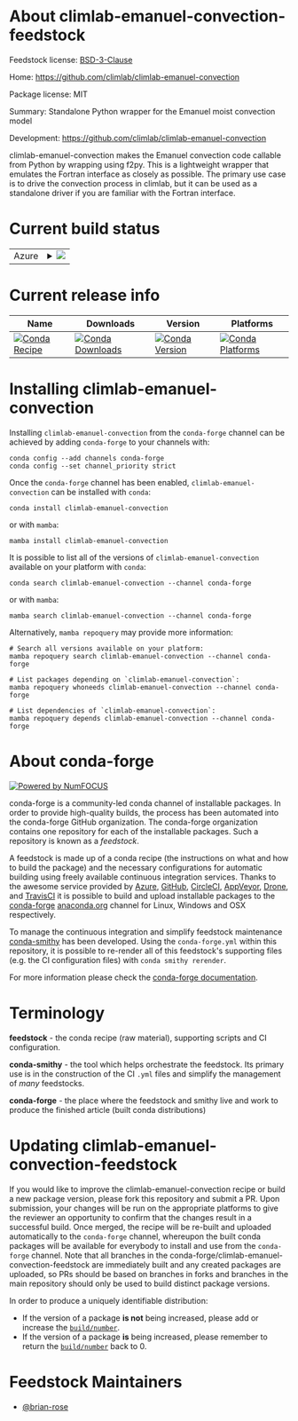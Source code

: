 About climlab-emanuel-convection-feedstock
==========================================

Feedstock license: [BSD-3-Clause](https://github.com/conda-forge/climlab-emanuel-convection-feedstock/blob/main/LICENSE.txt)

Home: https://github.com/climlab/climlab-emanuel-convection

Package license: MIT

Summary: Standalone Python wrapper for the Emanuel moist convection model

Development: https://github.com/climlab/climlab-emanuel-convection

climlab-emanuel-convection makes the Emanuel convection code callable
from Python by wrapping using f2py. This is a lightweight wrapper that
emulates the Fortran interface as closely as possible. The primary use case
is to drive the convection process in climlab, but it can be used as
a standalone driver if you are familiar with the Fortran interface.


Current build status
====================


<table>
    
  <tr>
    <td>Azure</td>
    <td>
      <details>
        <summary>
          <a href="https://dev.azure.com/conda-forge/feedstock-builds/_build/latest?definitionId=15917&branchName=main">
            <img src="https://dev.azure.com/conda-forge/feedstock-builds/_apis/build/status/climlab-emanuel-convection-feedstock?branchName=main">
          </a>
        </summary>
        <table>
          <thead><tr><th>Variant</th><th>Status</th></tr></thead>
          <tbody><tr>
              <td>linux_64_numpy2.0python3.10.____cpython</td>
              <td>
                <a href="https://dev.azure.com/conda-forge/feedstock-builds/_build/latest?definitionId=15917&branchName=main">
                  <img src="https://dev.azure.com/conda-forge/feedstock-builds/_apis/build/status/climlab-emanuel-convection-feedstock?branchName=main&jobName=linux&configuration=linux%20linux_64_numpy2.0python3.10.____cpython" alt="variant">
                </a>
              </td>
            </tr><tr>
              <td>linux_64_numpy2.0python3.11.____cpython</td>
              <td>
                <a href="https://dev.azure.com/conda-forge/feedstock-builds/_build/latest?definitionId=15917&branchName=main">
                  <img src="https://dev.azure.com/conda-forge/feedstock-builds/_apis/build/status/climlab-emanuel-convection-feedstock?branchName=main&jobName=linux&configuration=linux%20linux_64_numpy2.0python3.11.____cpython" alt="variant">
                </a>
              </td>
            </tr><tr>
              <td>linux_64_numpy2.0python3.12.____cpython</td>
              <td>
                <a href="https://dev.azure.com/conda-forge/feedstock-builds/_build/latest?definitionId=15917&branchName=main">
                  <img src="https://dev.azure.com/conda-forge/feedstock-builds/_apis/build/status/climlab-emanuel-convection-feedstock?branchName=main&jobName=linux&configuration=linux%20linux_64_numpy2.0python3.12.____cpython" alt="variant">
                </a>
              </td>
            </tr><tr>
              <td>linux_64_numpy2.0python3.9.____cpython</td>
              <td>
                <a href="https://dev.azure.com/conda-forge/feedstock-builds/_build/latest?definitionId=15917&branchName=main">
                  <img src="https://dev.azure.com/conda-forge/feedstock-builds/_apis/build/status/climlab-emanuel-convection-feedstock?branchName=main&jobName=linux&configuration=linux%20linux_64_numpy2.0python3.9.____cpython" alt="variant">
                </a>
              </td>
            </tr><tr>
              <td>linux_64_numpy2python3.13.____cp313</td>
              <td>
                <a href="https://dev.azure.com/conda-forge/feedstock-builds/_build/latest?definitionId=15917&branchName=main">
                  <img src="https://dev.azure.com/conda-forge/feedstock-builds/_apis/build/status/climlab-emanuel-convection-feedstock?branchName=main&jobName=linux&configuration=linux%20linux_64_numpy2python3.13.____cp313" alt="variant">
                </a>
              </td>
            </tr><tr>
              <td>osx_64_numpy2.0python3.10.____cpython</td>
              <td>
                <a href="https://dev.azure.com/conda-forge/feedstock-builds/_build/latest?definitionId=15917&branchName=main">
                  <img src="https://dev.azure.com/conda-forge/feedstock-builds/_apis/build/status/climlab-emanuel-convection-feedstock?branchName=main&jobName=osx&configuration=osx%20osx_64_numpy2.0python3.10.____cpython" alt="variant">
                </a>
              </td>
            </tr><tr>
              <td>osx_64_numpy2.0python3.11.____cpython</td>
              <td>
                <a href="https://dev.azure.com/conda-forge/feedstock-builds/_build/latest?definitionId=15917&branchName=main">
                  <img src="https://dev.azure.com/conda-forge/feedstock-builds/_apis/build/status/climlab-emanuel-convection-feedstock?branchName=main&jobName=osx&configuration=osx%20osx_64_numpy2.0python3.11.____cpython" alt="variant">
                </a>
              </td>
            </tr><tr>
              <td>osx_64_numpy2.0python3.12.____cpython</td>
              <td>
                <a href="https://dev.azure.com/conda-forge/feedstock-builds/_build/latest?definitionId=15917&branchName=main">
                  <img src="https://dev.azure.com/conda-forge/feedstock-builds/_apis/build/status/climlab-emanuel-convection-feedstock?branchName=main&jobName=osx&configuration=osx%20osx_64_numpy2.0python3.12.____cpython" alt="variant">
                </a>
              </td>
            </tr><tr>
              <td>osx_64_numpy2.0python3.9.____cpython</td>
              <td>
                <a href="https://dev.azure.com/conda-forge/feedstock-builds/_build/latest?definitionId=15917&branchName=main">
                  <img src="https://dev.azure.com/conda-forge/feedstock-builds/_apis/build/status/climlab-emanuel-convection-feedstock?branchName=main&jobName=osx&configuration=osx%20osx_64_numpy2.0python3.9.____cpython" alt="variant">
                </a>
              </td>
            </tr><tr>
              <td>osx_64_numpy2python3.13.____cp313</td>
              <td>
                <a href="https://dev.azure.com/conda-forge/feedstock-builds/_build/latest?definitionId=15917&branchName=main">
                  <img src="https://dev.azure.com/conda-forge/feedstock-builds/_apis/build/status/climlab-emanuel-convection-feedstock?branchName=main&jobName=osx&configuration=osx%20osx_64_numpy2python3.13.____cp313" alt="variant">
                </a>
              </td>
            </tr><tr>
              <td>osx_arm64_numpy2.0python3.10.____cpython</td>
              <td>
                <a href="https://dev.azure.com/conda-forge/feedstock-builds/_build/latest?definitionId=15917&branchName=main">
                  <img src="https://dev.azure.com/conda-forge/feedstock-builds/_apis/build/status/climlab-emanuel-convection-feedstock?branchName=main&jobName=osx&configuration=osx%20osx_arm64_numpy2.0python3.10.____cpython" alt="variant">
                </a>
              </td>
            </tr><tr>
              <td>osx_arm64_numpy2.0python3.11.____cpython</td>
              <td>
                <a href="https://dev.azure.com/conda-forge/feedstock-builds/_build/latest?definitionId=15917&branchName=main">
                  <img src="https://dev.azure.com/conda-forge/feedstock-builds/_apis/build/status/climlab-emanuel-convection-feedstock?branchName=main&jobName=osx&configuration=osx%20osx_arm64_numpy2.0python3.11.____cpython" alt="variant">
                </a>
              </td>
            </tr><tr>
              <td>osx_arm64_numpy2.0python3.12.____cpython</td>
              <td>
                <a href="https://dev.azure.com/conda-forge/feedstock-builds/_build/latest?definitionId=15917&branchName=main">
                  <img src="https://dev.azure.com/conda-forge/feedstock-builds/_apis/build/status/climlab-emanuel-convection-feedstock?branchName=main&jobName=osx&configuration=osx%20osx_arm64_numpy2.0python3.12.____cpython" alt="variant">
                </a>
              </td>
            </tr><tr>
              <td>osx_arm64_numpy2.0python3.9.____cpython</td>
              <td>
                <a href="https://dev.azure.com/conda-forge/feedstock-builds/_build/latest?definitionId=15917&branchName=main">
                  <img src="https://dev.azure.com/conda-forge/feedstock-builds/_apis/build/status/climlab-emanuel-convection-feedstock?branchName=main&jobName=osx&configuration=osx%20osx_arm64_numpy2.0python3.9.____cpython" alt="variant">
                </a>
              </td>
            </tr><tr>
              <td>osx_arm64_numpy2python3.13.____cp313</td>
              <td>
                <a href="https://dev.azure.com/conda-forge/feedstock-builds/_build/latest?definitionId=15917&branchName=main">
                  <img src="https://dev.azure.com/conda-forge/feedstock-builds/_apis/build/status/climlab-emanuel-convection-feedstock?branchName=main&jobName=osx&configuration=osx%20osx_arm64_numpy2python3.13.____cp313" alt="variant">
                </a>
              </td>
            </tr>
          </tbody>
        </table>
      </details>
    </td>
  </tr>
</table>

Current release info
====================

| Name | Downloads | Version | Platforms |
| --- | --- | --- | --- |
| [![Conda Recipe](https://img.shields.io/badge/recipe-climlab--emanuel--convection-green.svg)](https://anaconda.org/conda-forge/climlab-emanuel-convection) | [![Conda Downloads](https://img.shields.io/conda/dn/conda-forge/climlab-emanuel-convection.svg)](https://anaconda.org/conda-forge/climlab-emanuel-convection) | [![Conda Version](https://img.shields.io/conda/vn/conda-forge/climlab-emanuel-convection.svg)](https://anaconda.org/conda-forge/climlab-emanuel-convection) | [![Conda Platforms](https://img.shields.io/conda/pn/conda-forge/climlab-emanuel-convection.svg)](https://anaconda.org/conda-forge/climlab-emanuel-convection) |

Installing climlab-emanuel-convection
=====================================

Installing `climlab-emanuel-convection` from the `conda-forge` channel can be achieved by adding `conda-forge` to your channels with:

```
conda config --add channels conda-forge
conda config --set channel_priority strict
```

Once the `conda-forge` channel has been enabled, `climlab-emanuel-convection` can be installed with `conda`:

```
conda install climlab-emanuel-convection
```

or with `mamba`:

```
mamba install climlab-emanuel-convection
```

It is possible to list all of the versions of `climlab-emanuel-convection` available on your platform with `conda`:

```
conda search climlab-emanuel-convection --channel conda-forge
```

or with `mamba`:

```
mamba search climlab-emanuel-convection --channel conda-forge
```

Alternatively, `mamba repoquery` may provide more information:

```
# Search all versions available on your platform:
mamba repoquery search climlab-emanuel-convection --channel conda-forge

# List packages depending on `climlab-emanuel-convection`:
mamba repoquery whoneeds climlab-emanuel-convection --channel conda-forge

# List dependencies of `climlab-emanuel-convection`:
mamba repoquery depends climlab-emanuel-convection --channel conda-forge
```


About conda-forge
=================

[![Powered by
NumFOCUS](https://img.shields.io/badge/powered%20by-NumFOCUS-orange.svg?style=flat&colorA=E1523D&colorB=007D8A)](https://numfocus.org)

conda-forge is a community-led conda channel of installable packages.
In order to provide high-quality builds, the process has been automated into the
conda-forge GitHub organization. The conda-forge organization contains one repository
for each of the installable packages. Such a repository is known as a *feedstock*.

A feedstock is made up of a conda recipe (the instructions on what and how to build
the package) and the necessary configurations for automatic building using freely
available continuous integration services. Thanks to the awesome service provided by
[Azure](https://azure.microsoft.com/en-us/services/devops/), [GitHub](https://github.com/),
[CircleCI](https://circleci.com/), [AppVeyor](https://www.appveyor.com/),
[Drone](https://cloud.drone.io/welcome), and [TravisCI](https://travis-ci.com/)
it is possible to build and upload installable packages to the
[conda-forge](https://anaconda.org/conda-forge) [anaconda.org](https://anaconda.org/)
channel for Linux, Windows and OSX respectively.

To manage the continuous integration and simplify feedstock maintenance
[conda-smithy](https://github.com/conda-forge/conda-smithy) has been developed.
Using the ``conda-forge.yml`` within this repository, it is possible to re-render all of
this feedstock's supporting files (e.g. the CI configuration files) with ``conda smithy rerender``.

For more information please check the [conda-forge documentation](https://conda-forge.org/docs/).

Terminology
===========

**feedstock** - the conda recipe (raw material), supporting scripts and CI configuration.

**conda-smithy** - the tool which helps orchestrate the feedstock.
                   Its primary use is in the construction of the CI ``.yml`` files
                   and simplify the management of *many* feedstocks.

**conda-forge** - the place where the feedstock and smithy live and work to
                  produce the finished article (built conda distributions)


Updating climlab-emanuel-convection-feedstock
=============================================

If you would like to improve the climlab-emanuel-convection recipe or build a new
package version, please fork this repository and submit a PR. Upon submission,
your changes will be run on the appropriate platforms to give the reviewer an
opportunity to confirm that the changes result in a successful build. Once
merged, the recipe will be re-built and uploaded automatically to the
`conda-forge` channel, whereupon the built conda packages will be available for
everybody to install and use from the `conda-forge` channel.
Note that all branches in the conda-forge/climlab-emanuel-convection-feedstock are
immediately built and any created packages are uploaded, so PRs should be based
on branches in forks and branches in the main repository should only be used to
build distinct package versions.

In order to produce a uniquely identifiable distribution:
 * If the version of a package **is not** being increased, please add or increase
   the [``build/number``](https://docs.conda.io/projects/conda-build/en/latest/resources/define-metadata.html#build-number-and-string).
 * If the version of a package **is** being increased, please remember to return
   the [``build/number``](https://docs.conda.io/projects/conda-build/en/latest/resources/define-metadata.html#build-number-and-string)
   back to 0.

Feedstock Maintainers
=====================

* [@brian-rose](https://github.com/brian-rose/)

